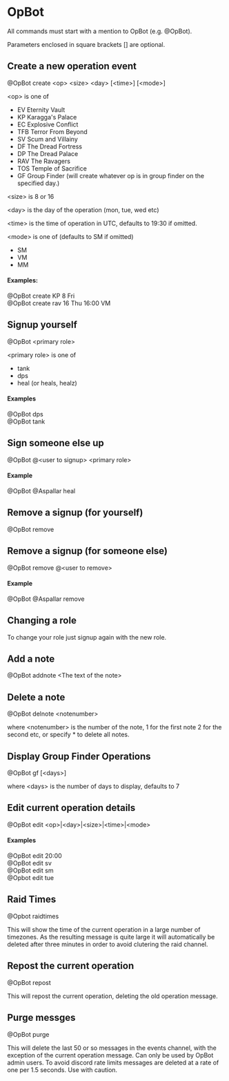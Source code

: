 # OpBot

All commands must start with a mention to OpBot (e.g. @OpBot).

Parameters enclosed in square brackets [] are optional.

## Create a new operation event
@OpBot create \<op> \<size> \<day> [\<time>] [\<mode>]

\<op> is one of  
* EV  Eternity Vault  
* KP  Karagga's Palace  
* EC  Explosive Conflict  
* TFB Terror From Beyond  
* SV  Scum and Villainy  
* DF  The Dread Fortress  
* DP  The Dread Palace  
* RAV The Ravagers  
* TOS Temple of Sacrifice  
* GF  Group Finder (will create whatever op is in group finder on the specified day.)


\<size> is 8 or 16

\<day> is the day of the operation (mon, tue, wed etc)

\<time> is the time of operation in UTC, defaults to 19:30 if omitted.

\<mode> is one of (defaults to SM if omitted)  
* SM  
* VM  
* MM  


#### Examples:
@OpBot create KP 8 Fri  
@OpBot create rav 16 Thu 16:00 VM

## Signup yourself
@OpBot \<primary role>

\<primary role> is one of  
* tank  
* dps  
* heal (or heals, healz)


#### Examples
@OpBot dps  
@OpBot tank 

## Sign someone else up
@OpBot @\<user to signup> \<primary role>

#### Example
@OpBot @Aspallar heal

## Remove a signup (for yourself)
@OpBot remove

## Remove a signup (for someone else)
@OpBot remove @\<user to remove>

#### Example

@OpBot @Aspallar remove

## Changing a role

To change your role just signup again with the new role.

## Add a note
@OpBot addnote \<The text of the note>

## Delete a note
@OpBot delnote \<notenumber>

where \<notenumber> is the number of the note, 1 for the first note 2 for the second etc,
or specify * to delete all notes.

## Display Group Finder Operations
@OpBot gf [\<days>]

where \<days> is the number of days to display, defaults to 7

## Edit current operation details

@OpBot edit \<op>\|\<day>\|\<size>\|\<time>|\<mode>

#### Examples

@OpBot edit 20:00  
@OpBot edit sv  
@OpBot edit sm  
@Opbot edit tue

## Raid Times

@Opbot raidtimes

This will show the time of the current operation in a large number of timezones.
As the resulting message is quite large it will automatically be deleted after three minutes
in order to avoid clutering the raid channel.

## Repost the current operation

@OpBot repost

This will repost the current operation, deleting the old operation message.

## Purge messges

@OpBot purge

This will delete the last 50 or so messages in the events channel, with the exception of the current operation message. Can only be used by OpBot admin users. To avoid discord rate limits messages are deleted at a rate of one per 1.5 seconds. Use with caution.

